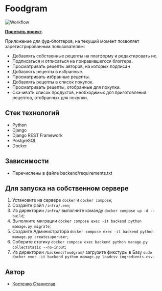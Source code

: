 # Foodgram

![Workflow](https://github.com/kubanez-create/foodgram-project-react/actions/workflows/main.yml/badge.svg)

[**Посетить проект**](http://84.252.142.4/recipes).


Приложение для фуд-блоггеров, на текущий момент позволяет зарегистрированным пользователям:

- Добавлять собственные рецепты на платформу и редактировать их.
- Подписаться и отписаться на понравившегося блоггера.
- Просматривать рецепты авторов, на которых подписан
- Добавлять рецепты в избранные.
- Просматривать избранные рецепты.
- Добавлять рецепты в список покупок.
- Просматривать рецепты, отобранные для покупки.
- Скачивать список продуктов, необходимых для приготовления рецептов, отобранных для покупки.


## Стек технологий
- Python
- Django
- Django REST Framework
- PostgreSQL
- Docker

## Зависимости
- Перечислены в файле backend/requirements.txt

## Для запуска на собственном сервере

1. Установите на сервере `docker` и `docker compose`;
2. Создайте файл `/infra/.env`;
3. Из директории `/infra/` выполните команду `docker compose up -d --build`;
5. Выполните миграции `docker compose exec -it backend python manage.py migrate`;
6. Создайте Администратора `docker compose exec -it backend python manage.py createsuperuser`;
7. Соберите статику `docker compose exec backend python manage.py collectstatic --no-input`;
8. Из директории `/backend/foodgram/` загрузите фикстуры в Базу 
`sudo docker exec -it backend python manage.py loadcsv ingredients.csv.`

## Автор

- [Костенко Станислав](https://github.com/kubanez-create) 

